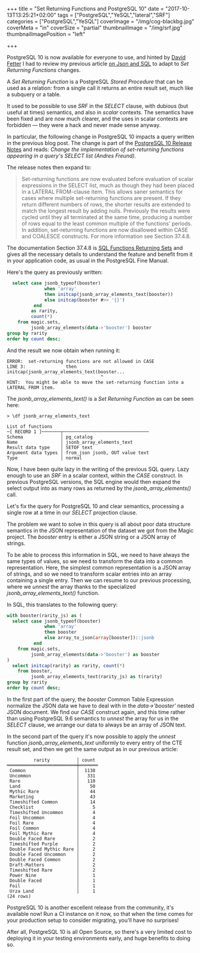 +++
title = "Set Returning Functions and PostgreSQL 10"
date = "2017-10-13T13:25:21+02:00"
tags = ["PostgreSQL","YeSQL","lateral","SRF"]
categories = ["PostgreSQL","YeSQL"]
coverImage = "/img/cog-blackbg.jpg"
coverMeta = "in"
coverSize = "partial"
thumbnailImage = "/img/srf.jpg"
thumbnailImagePosition = "left"

+++

PostgreSQL 10 is now available for everyone to use, and hinted by [David
Fetter](http://fetter.org) I had to review my previous article [on Json and
SQL](/blog/2017/09/on-json-and-sql/) to adapt to *Set Returning Functions*
changes.

A *Set Returning Function* is a PostgreSQL *Stored Procedure* that can be
used as a relation: from a single call it returns an entire result set, much
like a subquery or a table.

It used to be possible to use *SRF* in the *SELECT* clause, with dubious
(but useful at times) semantics, and also in *scalar* contexts. The
semantics have been fixed and are now much clearer, and the uses in scalar
contexts are forbidden — they were a hack and never made sense anyway.

<!--more-->

In particular, the following change in PostgreSQL 10 impacts a query written
in the previous blog post. The change is part of the [PostgreSQL 10 Release
Notes](https://www.postgresql.org/docs/devel/static/release-10.html) and
reads: _Change the implementation of set-returning functions appearing in a
query's SELECT list (Andres Freund)_.

The release notes then expand to:

> Set-returning functions are now evaluated before evaluation of scalar
> expressions in the SELECT list, much as though they had been placed in a
> LATERAL FROM-clause item. This allows saner semantics for cases where
> multiple set-returning functions are present. If they return different
> numbers of rows, the shorter results are extended to match the longest
> result by adding nulls. Previously the results were cycled until they all
> terminated at the same time, producing a number of rows equal to the least
> common multiple of the functions' periods. In addition, set-returning
> functions are now disallowed within CASE and COALESCE constructs. For more
> information see Section 37.4.8.

The documentation Section 37.4.8 is [SQL Functions Returning
Sets](https://www.postgresql.org/docs/devel/static/xfunc-sql.html#xfunc-sql-functions-returning-set)
and gives all the necessary details to understand the feature and benefit
from it in your application code, as usual in the PostgreSQL Fine Manual.

<script async id="_ck_279686" src="https://forms.convertkit.com/279686?v=6"></script>

Here's the query as previously written:

~~~ sql
  select case jsonb_typeof(booster)
              when 'array'
              then initcap(jsonb_array_elements_text(booster))
              else initcap(booster #>> '{}')
          end
         as rarity,
         count(*)
    from magic.sets,
         jsonb_array_elements(data->'booster') booster
group by rarity
order by count desc;
~~~

And the result we now obtain when running it:

~~~
ERROR:  set-returning functions are not allowed in CASE
LINE 3:               then initcap(jsonb_array_elements_text(booster...
                                   ^
HINT:  You might be able to move the set-returning function into a LATERAL FROM item.
~~~

The *jsonb_array_elements_text()* is a *Set Returning Function* as can be
seen here:

~~~
> \df jsonb_array_elements_text

List of functions
─[ RECORD 1 ]───────┬────────────────────────────────
Schema              │ pg_catalog
Name                │ jsonb_array_elements_text
Result data type    │ SETOF text
Argument data types │ from_json jsonb, OUT value text
Type                │ normal
~~~

Now, I have been quite lazy in the writing of the previous SQL query. Lazy
enough to use an *SRF* in a scalar context, within the *CASE* construct. In
previous PostgreSQL versions, the SQL engine would then expand the select
output into as many rows as returned by the *jsonb_array_elements()* call.

Let's fix the query for PostgreSQL 10 and clear semantics, processing a
single row at a time in our *SELECT* projection clause.

The problem we want to solve in this query is all about poor data structure
semantics in the JSON representation of the dataset we got from the Magic
project. The *booster* entry is either a JSON string or a JSON array of
strings.

To be able to process this information in SQL, we need to have always the
same types of values, so we need to transform the data into a common
representation. Here, the simplest common representation is a JSON array of
strings, and so we need to transform scalar entries into an array containing
a single entry. Then we can resume to our previous processing, where we
*unnest* the array thanks to the specialized *jsonb_array_elements_text()*
function.

In SQL, this translates to the following query:

~~~ sql
with booster(rarity_js) as (
  select case jsonb_typeof(booster)
              when 'array'
              then booster
              else array_to_json(array[booster])::jsonb
          end
    from magic.sets,
         jsonb_array_elements(data->'booster') as booster
)
  select initcap(rarity) as rarity, count(*)
    from booster,
         jsonb_array_elements_text(rarity_js) as t(rarity)
group by rarity
order by count desc;
~~~

In the first part of the query, the *booster* Common Table Expression
normalize the JSON data we have to deal with in the *data->'booster'* nested
JSON document. We find our *CASE* construct again, and this time rather than
using PostgreSQL 9.6 semantics to *unnest* the array for us in the *SELECT*
clause, we arrange our data to always be an array of JSON text.

In the second part of the query it's now possible to apply the *unnest*
function *jsonb_array_elements_text* uniformly to every entry of the CTE
result set, and then we get the same output as in our previous article:

~~~
          rarity          │ count 
══════════════════════════╪═══════
 Common                   │  1138
 Uncommon                 │   331
 Rare                     │   110
 Land                     │    50
 Mythic Rare              │    44
 Marketing                │    43
 Timeshifted Common       │    14
 Checklist                │     5
 Timeshifted Uncommon     │     4
 Foil Uncommon            │     4
 Foil Rare                │     4
 Foil Common              │     4
 Foil Mythic Rare         │     4
 Double Faced Rare        │     2
 Timeshifted Purple       │     2
 Double Faced Mythic Rare │     2
 Double Faced Uncommon    │     2
 Double Faced Common      │     2
 Draft-Matters            │     2
 Timeshifted Rare         │     2
 Power Nine               │     1
 Double Faced             │     1
 Foil                     │     1
 Urza Land                │     1
(24 rows)
~~~

PostgreSQL 10 is another excellent release from the community, it's
available now! Run a CI instance on it now, so that when the time comes for
your production setup to consider migrating, you'll have no surprises!

After all, PostgreSQL 10 is all Open Source, so there's a very limited cost
to deploying it in your testing environments early, and huge benefits to
doing so.

